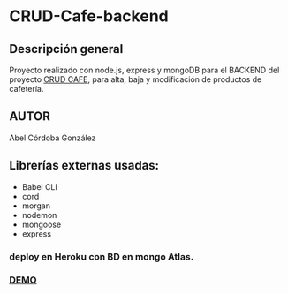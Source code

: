 # CRUD-Cafe-backend

## Descripción general

Proyecto realizado con node.js, express y mongoDB para el BACKEND del proyecto [CRUD CAFE](https://github.com/abelcg/crud-cafe), para alta, baja y modificación de productos de cafetería. 

## AUTOR
Abel Córdoba González

## Librerías externas usadas:

* Babel CLI
* cord
* morgan
* nodemon
* mongoose
* express

### deploy en Heroku con BD en mongo Atlas. 
### [DEMO](https://crud-cafe.herokuapp.com/)

